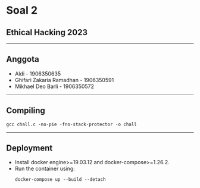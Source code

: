 # Soal 2
Ethical Hacking 2023
---

---
## Anggota
- Aldi - 1906350635
- Ghifari Zakaria Ramadhan - 1906350591
- Mikhael Deo Barli - 1906350572	
---
## Compiling
```
gcc chall.c -no-pie -fno-stack-protector -o chall
```
---
## Deployment
- Install docker engine>=19.03.12 and docker-compose>=1.26.2.
- Run the container using:
    ```
    docker-compose up --build --detach
    ```
